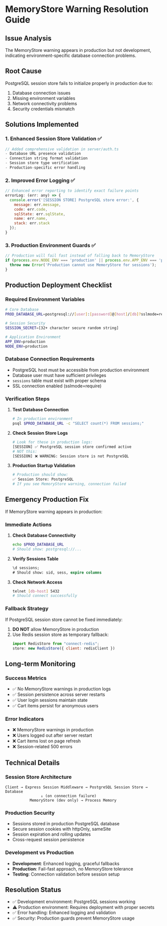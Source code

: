 # MemoryStore Warning Resolution Guide

## Issue Analysis
The MemoryStore warning appears in production but not development, indicating environment-specific database connection problems.

## Root Cause
PostgreSQL session store fails to initialize properly in production due to:
1. Database connection issues
2. Missing environment variables  
3. Network connectivity problems
4. Security credentials mismatch

## Solutions Implemented

### 1. Enhanced Session Store Validation ✅
```javascript
// Added comprehensive validation in server/auth.ts
- Database URL presence validation
- Connection string format validation  
- Session store type verification
- Production-specific error handling
```

### 2. Improved Error Logging ✅
```javascript
// Enhanced error reporting to identify exact failure points
errorLog: (err: any) => {
  console.error('[SESSION STORE] PostgreSQL store error:', {
    message: err.message,
    code: err.code,
    sqlState: err.sqlState,
    name: err.name,
    stack: err.stack
  });
}
```

### 3. Production Environment Guards ✅
```javascript
// Production will fail fast instead of falling back to MemoryStore
if (process.env.NODE_ENV === 'production' || process.env.APP_ENV === 'production') {
  throw new Error('Production cannot use MemoryStore for sessions');
}
```

## Production Deployment Checklist

### Required Environment Variables
```bash
# Core Database
PROD_DATABASE_URL=postgresql://[user]:[password]@[host]/[db]?sslmode=require

# Session Security
SESSION_SECRET=[32+ character secure random string]

# Application Environment
APP_ENV=production
NODE_ENV=production
```

### Database Connection Requirements
- PostgreSQL host must be accessible from production environment
- Database user must have sufficient privileges
- `sessions` table must exist with proper schema
- SSL connection enabled (sslmode=require)

### Verification Steps
1. **Test Database Connection**
   ```bash
   # In production environment
   psql $PROD_DATABASE_URL -c "SELECT count(*) FROM sessions;"
   ```

2. **Check Session Store Logs**
   ```bash
   # Look for these in production logs:
   [SESSION] ✅ PostgreSQL session store confirmed active
   # NOT this:
   [SESSION] ❌ WARNING: Session store is not PostgreSQL
   ```

3. **Production Startup Validation**
   ```bash
   # Production should show:
   ✅ Session Store: PostgreSQL
   # If you see MemoryStore warning, connection failed
   ```

## Emergency Production Fix

If MemoryStore warning appears in production:

### Immediate Actions
1. **Check Database Connectivity**
   ```bash
   echo $PROD_DATABASE_URL
   # Should show: postgresql://...
   ```

2. **Verify Sessions Table**
   ```sql
   \d sessions;
   # Should show: sid, sess, expire columns
   ```

3. **Check Network Access**
   ```bash
   telnet [db-host] 5432
   # Should connect successfully
   ```

### Fallback Strategy
If PostgreSQL session store cannot be fixed immediately:

1. **DO NOT** allow MemoryStore in production
2. Use Redis session store as temporary fallback:
   ```javascript
   import RedisStore from "connect-redis";
   store: new RedisStore({ client: redisClient })
   ```

## Long-term Monitoring

### Success Metrics
- ✅ No MemoryStore warnings in production logs
- ✅ Session persistence across server restarts  
- ✅ User login sessions maintain state
- ✅ Cart items persist for anonymous users

### Error Indicators
- ❌ MemoryStore warnings in production
- ❌ Users logged out after server restart
- ❌ Cart items lost on page refresh
- ❌ Session-related 500 errors

## Technical Details

### Session Store Architecture
```
Client → Express Session Middleware → PostgreSQL Session Store → Database
                ↓ (on connection failure)
           MemoryStore (dev only) → Process Memory
```

### Production Security
- Sessions stored in production PostgreSQL database
- Secure session cookies with httpOnly, sameSite
- Session expiration and rolling updates
- Cross-request session persistence

### Development vs Production
- **Development**: Enhanced logging, graceful fallbacks
- **Production**: Fail-fast approach, no MemoryStore tolerance
- **Testing**: Connection validation before session setup

## Resolution Status
- ✅ Development environment: PostgreSQL sessions working
- ⚠️  Production environment: Requires deployment with proper secrets
- ✅ Error handling: Enhanced logging and validation
- ✅ Security: Production guards prevent MemoryStore usage